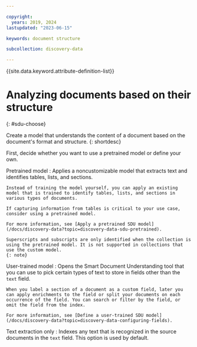 ```yaml
---

copyright:
  years: 2019, 2024
lastupdated: "2023-06-15"

keywords: document structure

subcollection: discovery-data

---
```


{{site.data.keyword.attribute-definition-list}}

# Analyzing documents based on their structure
{: #sdu-choose}

Create a model that understands the content of a document based on the document's format and structure.
{: shortdesc}

First, decide whether you want to use a pretrained model or define your own.

Pretrained model
:   Applies a noncustomizable model that extracts text and identifies tables, lists, and sections.

    Instead of training the model yourself, you can apply an existing model that is trained to identify tables, lists, and sections in various types of documents.

    If capturing information from tables is critical to your use case, consider using a pretrained model.

    For more information, see [Apply a pretrained SDU model](/docs/discovery-data?topic=discovery-data-sdu-pretrained).

    Superscripts and subscripts are only identified when the collection is using the pretrained model. It is not supported in collections that use the custom model.
    {: note}

User-trained model
:   Opens the Smart Document Understanding tool that you can use to pick certain types of text to store in fields other than the `text` field. 

    When you label a section of a document as a custom field, later you can apply enrichments to the field or split your documents on each occurrence of the field. You can search or filter by the field, or omit the field from the index.

    For more information, see [Define a user-trained SDU model](/docs/discovery-data?topic=discovery-data-configuring-fields).

Text extraction only
:   Indexes any text that is recognized in the source documents in the `text` field. This option is used by default.
